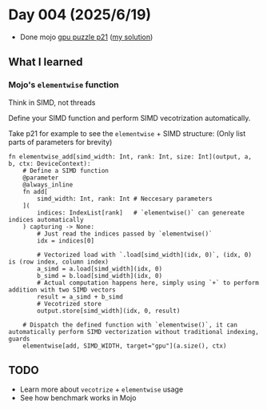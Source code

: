 # Day 004 (2025/6/19)
- Done mojo [gpu puzzle p21](https://builds.modular.com/puzzles/puzzle_21/puzzle_21.html) ([my solution](https://github.com/Tcc0403/mojo-gpu-puzzles))

## What I learned
### Mojo's `elementwise` function

Think in SIMD, not threads

Define your SIMD function and perform SIMD vecotrization automatically.

Take p21 for example to see the `elementwise` + SIMD structure: (Only list parts of parameters for brevity)

```mojo
fn elementwise_add[simd_width: Int, rank: Int, size: Int](output, a, b, ctx: DeviceContext):
    # Define a SIMD function
    @parameter
    @always_inline
    fn add[
        simd_width: Int, rank: Int # Neccesary parameters
    ](
        indices: IndexList[rank]   # `elementwise()` can genereate indices automatically
    ) capturing -> None:
        # Just read the indices passed by `elementwise()`
        idx = indices[0]

        # Vectorized load with `.load[simd_width](idx, 0)`, (idx, 0) is (row index, column index)
        a_simd = a.load[simd_width](idx, 0)
        b_simd = b.load[simd_width](idx, 0)
        # Actual computation happens here, simply using `+` to perform addition with two SIMD vectors
        result = a_simd + b_simd
        # Vecotrized store
        output.store[simd_width](idx, 0, result)
    
    # Dispatch the defined function with `elementwise()`, it can automatically perform SIMD vectorization without traditional indexing, guards
    elementwise[add, SIMD_WIDTH, target="gpu"](a.size(), ctx)
```

## TODO
- Learn more about `vecotrize` + `elementwise` usage
- See how benchmark works in Mojo